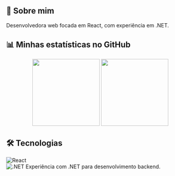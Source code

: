 ## 🚀 Sobre mim  
Desenvolvedora web focada em React, com experiência em .NET.

## 📊 Minhas estatísticas no GitHub  
<div align="center">
  <img height="180em" src="https://github-readme-stats.vercel.app/api?username=SEU-USERNAME&show_icons=true&theme=dracula" />
  <img height="180em" src="https://github-readme-stats.vercel.app/api/top-langs/?username=SEU-USERNAME&layout=compact&langs_count=7&theme=dracula"/>
</div>

## 🛠 Tecnologias  
![React](https://img.shields.io/badge/-React-61DAFB?logo=react&logoColor=white&style=for-the-badge)  
![.NET](https://img.shields.io/badge/-.NET-512BD4?logo=dotnet&logoColor=white&style=for-the-badge) Experiência com .NET para desenvolvimento backend.
